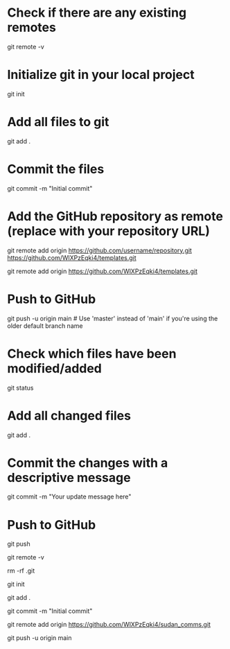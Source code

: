 




# Check if there are any existing remotes
git remote -v

# Initialize git in your local project
git init

# Add all files to git
git add .

# Commit the files
git commit -m "Initial commit"

# Add the GitHub repository as remote (replace with your repository URL)
git remote add origin https://github.com/username/repository.git
https://github.com/WlXPzEqki4/templates.git

git remote add origin https://github.com/WlXPzEqki4/templates.git



# Push to GitHub
git push -u origin main   # Use 'master' instead of 'main' if you're using the older default branch name






# Check which files have been modified/added
git status

# Add all changed files
git add .

# Commit the changes with a descriptive message
git commit -m "Your update message here"

# Push to GitHub
git push







git remote -v


rm -rf .git


git init

git add .

git commit -m "Initial commit"

git remote add origin https://github.com/WlXPzEqki4/sudan_comms.git


git push -u origin main



